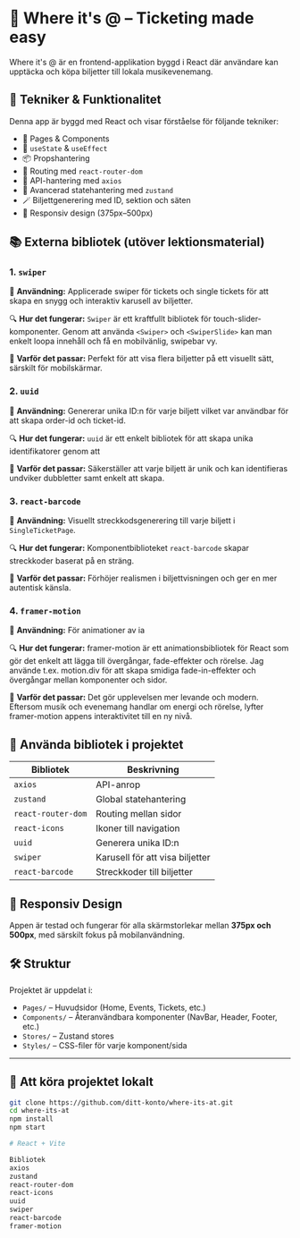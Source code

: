 # 🎵 Where it's @ – Ticketing made easy

Where it's @ är en frontend-applikation byggd i React där användare kan upptäcka och köpa biljetter till lokala musikevenemang.

## 🚀 Tekniker & Funktionalitet

Denna app är byggd med React och visar förståelse för följande tekniker:

-   📄 Pages & Components
-   🔁 `useState` & `useEffect`
-   📦 Propshantering
-   🔗 Routing med `react-router-dom`
-   📡 API-hantering med `axios`
-   🧠 Avancerad statehantering med `zustand`
-   🪄 Biljettgenerering med ID, sektion och säten
-   📱 Responsiv design (375px–500px)

## 📚 Externa bibliotek (utöver lektionsmaterial)

### 1. `swiper`

📌 **Användning:** Applicerade swiper för tickets och single tickets för att skapa en snygg och interaktiv karusell av biljetter.

🔍 **Hur det fungerar:** `Swiper` är ett kraftfullt bibliotek för touch-slider-komponenter. Genom att använda `<Swiper>` och `<SwiperSlide>` kan man enkelt loopa innehåll och få en mobilvänlig, swipebar vy.

🧠 **Varför det passar:** Perfekt för att visa flera biljetter på ett visuellt sätt, särskilt för mobilskärmar.

### 2. `uuid`

📌 **Användning:** Genererar unika ID:n för varje biljett vilket var användbar för att skapa order-id och ticket-id.

🔍 **Hur det fungerar:** `uuid` är ett enkelt bibliotek för att skapa unika identifikatorer genom att

🧠 **Varför det passar:** Säkerställer att varje biljett är unik och kan identifieras undviker dubbletter samt enkelt att skapa.

### 3. `react-barcode`

📌 **Användning:** Visuellt streckkodsgenerering till varje biljett i `SingleTicketPage`.

🔍 **Hur det fungerar:** Komponentbiblioteket `react-barcode` skapar streckkoder baserat på en sträng.

🧠 **Varför det passar:** Förhöjer realismen i biljettvisningen och ger en mer autentisk känsla.

### 4. `framer-motion`

📌 **Användning:** För animationer av ia

🔍 **Hur det fungerar:** framer-motion är ett animationsbibliotek för React som gör det enkelt att lägga till övergångar, fade-effekter och rörelse. Jag använde t.ex. motion.div för att skapa smidiga fade-in-effekter och övergångar mellan komponenter och sidor.

🧠 **Varför det passar:** Det gör upplevelsen mer levande och modern. Eftersom musik och evenemang handlar om energi och rörelse, lyfter framer-motion appens interaktivitet till en ny nivå.

## 🎨 Använda bibliotek i projektet

| Bibliotek          | Beskrivning                     |
| ------------------ | ------------------------------- |
| `axios`            | API-anrop                       |
| `zustand`          | Global statehantering           |
| `react-router-dom` | Routing mellan sidor            |
| `react-icons`      | Ikoner till navigation          |
| `uuid`             | Generera unika ID:n             |
| `swiper`           | Karusell för att visa biljetter |
| `react-barcode`    | Streckkoder till biljetter      |

## 📱 Responsiv Design

Appen är testad och fungerar för alla skärmstorlekar mellan **375px och 500px**, med särskilt fokus på mobilanvändning.

## 🛠 Struktur

Projektet är uppdelat i:

-   `Pages/` – Huvudsidor (Home, Events, Tickets, etc.)
-   `Components/` – Återanvändbara komponenter (NavBar, Header, Footer, etc.)
-   `Stores/` – Zustand stores
-   `Styles/` – CSS-filer för varje komponent/sida

---

## 📝 Att köra projektet lokalt

```bash
git clone https://github.com/ditt-konto/where-its-at.git
cd where-its-at
npm install
npm start

# React + Vite

Bibliotek
axios
zustand
react-router-dom
react-icons
uuid
swiper
react-barcode
framer-motion
```

